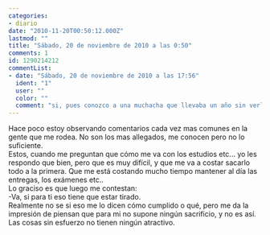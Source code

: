 ```yaml
---
categories:
- diario
date: "2010-11-20T00:50:12.000Z"
lastmod: ""
title: "Sábado, 20 de noviembre de 2010 a las 0:50"
comments: 1
id: 1290214212
commentList:
- date: "Sábado, 20 de noviembre de 2010 a las 17:56"
  ident: "1"
  user: ""
  color: ""
  comment: "si, pues conozco a una muchacha que llevaba un año sin verla, es de nota 10, y cuando la e visto, por no responderla lo típico de que esta tirado, mas tarde sus amigas me echaron la bronca. Asi que sera como cumplido para que no te mosquees, lo peor de todo que esa muchacha me gusta, y me impiden verla solo porque creen que voy con maldad, por cierto, me ha encantado tu frase del final."
---
```


Hace poco estoy observando comentarios cada vez mas comunes en la gente que me rodea. No son los mas allegados, me conocen pero no lo suficiente.  
Estos, cuando me preguntan que cómo me va con los estudios etc...  yo les respondo que bien, pero que es muy difícil, y que me va a costar sacarlo todo a la primera. Que me está costando mucho tiempo mantener al día las entregas, los exámenes etc..  
Lo graciso es que luego me contestan:  
-Va, si para ti eso tiene que estar tirado.  
Realmente no se si eso me lo dicen cómo cumplido o qué, pero me da la impresión de piensan que para mi no supone ningún sacrificio, y no es así.  
Las cosas sin esfuerzo no tienen ningún atractivo.